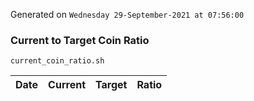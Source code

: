 Generated on `Wednesday 29-September-2021 at 07:56:00`

### Current to Target Coin Ratio
`current_coin_ratio.sh`

Date|Current|Target|Ratio
---|---|---|---
